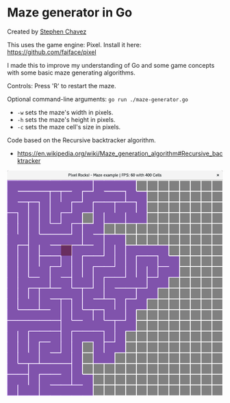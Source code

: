 # Maze generator in Go

Created by [Stephen Chavez](https://github.com/redragonx)

This uses the game engine: Pixel. Install it here: https://github.com/faiface/pixel

I made this to improve my understanding of Go and some game concepts with some basic maze generating algorithms.

Controls: Press 'R' to restart the maze.

Optional command-line arguments: `go run ./maze-generator.go`
  - `-w` sets the maze's width in pixels.
  -	`-h` sets the maze's height in pixels.
  -	`-c` sets the maze cell's size in pixels.

Code based on the Recursive backtracker algorithm. 
- https://en.wikipedia.org/wiki/Maze_generation_algorithm#Recursive_backtracker

![Screenshot](screenshot.png)